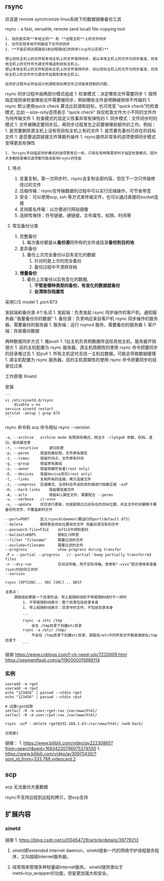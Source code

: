 ## rsync

应该是 remote synchronize
linux系统下的数据镜像备份工具


rsync - a fast, versatile, remote (and local) file-copying tool

    1. 目的是实现**本地主机** 和 **远程主机**上的文件同步
    1. 也可实现本地不同路径下文件的同步
    1. **不能实现远程路径1到远程路径2的同步(scp可以实现)**

    想让目标主机上的文件和本地主机上的文件保持同步，是以本地主机上的文件为同步基准，将本地主机上的文件作为源文件推送到目标主机上。
    想让本地主机上的文件和目标主机上的文件保持同步，则以目标主机上的文件为同步基准，将目标主机上的文件作为源文件拉取到本地主机上。

    在同步过程中必然会设计到源和目标两文件之间版本控制的问题，

rsync 同步过程中由两部分模式组成
    1. 检查模式：决定哪些文件需要同步
        1. 按照指定规则来检查哪些文件需要被同步，例如哪些文件是明确被排除不传输的
        1. rsync 默认使用quick check 算法比较源和目标，也可改变 "quick check"的检查模式, 比如 --size-only选项表示 "quick check" 将仅检查文件大小不同的文件作为待传输文件
        1. 检查模式的自定义性事非常有弹性的
    1. 同步模式：文件同步时的模式
        1. 文件被确定要同步后，再同步过程发生之前要做哪些额外的工作。例如：
            1. 是否要删除源主机上没有但目标主机上有的文件
            1. 是否要先备份已存在的目标文件
            1. 是否要追踪链接文件等额外操作
        1. rsync提供非常多的选项使得同步模式变得更具有弹性

    1. 为rsync手动指定同步模式的选项更常见一些，只有在有特殊需求时才指定检查模式，因为大多数检查模式选项都可能会影响rsync的性能

1. 特点
    1. 变量复制，第一次同步时，rsync会复制全部内容，但在下一次只传输修改过的文件
    1. 压缩传输：rsync在传输数据的过程中可以实行压缩操作，可节省带宽
    1. 安全：可以使用scp, ssh 等方式来传输文件，也可以通过直接的socket连接
    1. 支持匿名传输：以方便进行网站镜像
    1. 选择性保持：符号链接，硬链接，文件属性，权限，时间等

1. 常见备份分类
    1. 完整备份
        1. 每次备份都是从**备份源**将所有的文件或目录**备份到目的地**
    1. 差异备份
        1. 备份上次完全备份以后有变化的数据
            1. 针对的是上次的完全备份
            1. 备份过程中不清除存档
    1. **增量备份**
        1. 备份上次备份以后有变化的数据,
            1. **不管是哪种类型的备份，有变化的数据就备份**
            1. **会清除存档属性**
    
采用C/S model
    1. port:873

发起端和备份源
    4个名词
        1. 发起端：负责发起 rsync 同步操作的客户机，通知服务器:"我要备份你的数据"
        1. 备份源：负责响应来自客户机 rsync 同步操作的服务器，需要备份的服务器
        1. 服务端：运行 rsyncd 服务，需要备份的服务器
        1. 客户端：存放备份数据

两种数据同步方式
    1. 推push
        1. 1台主机负责把数据传送给其他主机，服务器开销很大
        1. 目的主机配置为 rsync 服务器，源主机周期性的使用 rsync 命令把要同步的目录推过去
    1. 拉pull
        1. 所有主机定时去找一主机拉数据，可能会导致数据缓慢
        1. 源主机配置为 rsync 服务器，目的主机周期性的使用 rsync 命令把要同步的目录拉过来
    
工作原理
    Xinetd

安装

    ```
    vi /etc/xinetd.d/rsync 
        disable = no
    service xinetd restart
    netstat -antup | grep 873
    ```

rsync 命令和 scp 命令相似
    rsync --version

    -a, --archive   archive mode 权限保存模式，相当于 -rlptgoD 参数，存档，递归，保持属性等
    -r, --recursive     递归处理
    -p, --perms     保留档案权限，文件原有属性
    -t, --times     保留时间点，文件原有时间
    -g, --group     保留原有属组
    -o, --owner     保留档案所有者(root only)
    -D, --devices   保留device资讯(root only)
    -l, --links     复制所有的连接，拷贝连接文件
    -z, --compress  压缩模式，当资料在传送到目的端进行档案压缩 -azP
    -H, --hard-links    保留硬连接文件
    -A, --acls          保留ACL属性文件，需要配合 --perms
    -v, --verbose   //-vvvv
    -u, --update    仅仅进行更新，也就是跳过已经存在的目标位置，并且文件时间要晚于要备份的文件，不覆盖新的文件

    --port=PORT     定义rsyncd(daemon)要运行的port(default 873)
    --delete        删除那些目标位置有的文件 而备份源没有的文件
    --password-file=FILE    从FILE中得到密码
    --bwlimit=KBPS          限制I/O带宽
    --filter "filename"     需要过滤的文件
    --exclude=filename      需要过滤的文件
    --progress              show progress during transfer
    -P = --partial --progress   //--partial：keep partially transferred files
    -n --dry-run            仅测试传输，而不实际传输。常常和"-vvvv"配合使用来查看rsync时如何工作的
    --version

    rsync [OPTION]... SRC [SRC]... DEST

    注意点：
        源路径如果是一个目录的话，带上尾随斜线和不带尾随斜线时不一样的
            1. 不带尾随斜线表示：整个目录包括目录本身
            1. 带上尾随斜线表示：目录中的文件，不包括目录本身
            
            ```
            rsync -a /etc /tmp
                会在 /tmp目录下创建etc目录
            rsync -a /etc/ /tmp/
                不会在 /tmp目录下创建etc目录，源路径/etc中的所有文件都直接放在/tmp目录下
            ```

链接
    https://www.cnblogs.com/f-ck-need-u/p/7220009.html
    https://segmentfault.com/a/1190000015669114

### 实例

```
useradd -m rget
useradd -m rput
echo "123456" | passwd --stdin rget
echo "123456" | passwd --stdin rput

# 设置rget权限
setfacl -R -m user:rget:rwx /var/www/html/
setfacl -R -m user:rput:rwx /var/www/html/

rsync -azP --delete rget@192.168.1.63:/var/www/html/ /web-back/

见链接1
```





链接：
    1. https://www.bilibili.com/video/av22230865?from=search&seid=16834230796075374550
    1. https://www.bilibili.com/video/av30970430/?spm_id_from=333.788.videocard.2

## scp

scp 无法备份大量数据

rsync不支持远程到远程的拷贝，但scp支持


## 扩展内容

### xinetd

链接
    1. https://blog.csdn.net/u010454729/article/details/39778213

1. xinetd即extended internet daemon，xinetd是新一代的网络守护进程服务程序，又叫超级Internet服务器。

1. 经常用来管理多种轻量级Internet服务。 xinetd提供类似于inetd+tcp_wrapper的功能，但是更加强大和安全。





